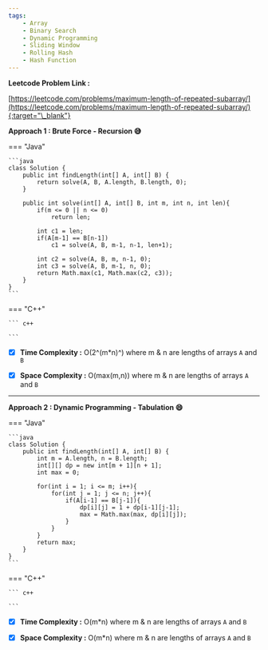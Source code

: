 ```yaml
---
tags:
    - Array
    - Binary Search
    - Dynamic Programming
    - Sliding Window
    - Rolling Hash
    - Hash Function
---
```


**Leetcode Problem Link :**

[https://leetcode.com/problems/maximum-length-of-repeated-subarray/](https://leetcode.com/problems/maximum-length-of-repeated-subarray/){:target="\_blank"}

**Approach 1 : Brute Force - Recursion :sweat_smile:**

=== "Java"

    ```java
    class Solution {
        public int findLength(int[] A, int[] B) {
            return solve(A, B, A.length, B.length, 0);
        }

        public int solve(int[] A, int[] B, int m, int n, int len){
            if(m <= 0 || n <= 0)
                return len;

            int c1 = len;
            if(A[m-1] == B[n-1])
                c1 = solve(A, B, m-1, n-1, len+1);

            int c2 = solve(A, B, m, n-1, 0);
            int c3 = solve(A, B, m-1, n, 0);
            return Math.max(c1, Math.max(c2, c3));
        }
    }
    ```

=== "C++"

    ``` c++

    ```

-   [x] **Time Complexity :** O(2^(m\*n)^) where m & n are lengths of arrays `A` and `B`

-   [x] **Space Complexity :** O(max(m,n)) where m & n are lengths of arrays `A` and `B`

<hr>

**Approach 2 : Dynamic Programming - Tabulation :smile:**

=== "Java"

    ```java
    class Solution {
        public int findLength(int[] A, int[] B) {
            int m = A.length, n = B.length;
            int[][] dp = new int[m + 1][n + 1];
            int max = 0;

            for(int i = 1; i <= m; i++){
                for(int j = 1; j <= n; j++){
                    if(A[i-1] == B[j-1]){
                        dp[i][j] = 1 + dp[i-1][j-1];
                        max = Math.max(max, dp[i][j]);
                    }
                }
            }
            return max;
        }
    }
    ```

=== "C++"

    ``` c++

    ```

-   [x] **Time Complexity :** O(m\*n) where m & n are lengths of arrays `A` and `B`

-   [x] **Space Complexity :** O(m\*n) where m & n are lengths of arrays `A` and `B`

